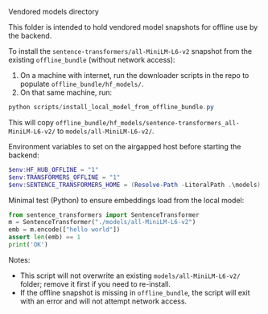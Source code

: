 Vendored models directory

This folder is intended to hold vendored model snapshots for offline use by the backend.

To install the `sentence-transformers/all-MiniLM-L6-v2` snapshot from the existing `offline_bundle` (without network access):

1. On a machine with internet, run the downloader scripts in the repo to populate `offline_bundle/hf_models/`.
2. On that same machine, run:

```powershell
python scripts/install_local_model_from_offline_bundle.py
```

This will copy `offline_bundle/hf_models/sentence-transformers_all-MiniLM-L6-v2/` to `models/all-MiniLM-L6-v2/`.

Environment variables to set on the airgapped host before starting the backend:

```powershell
$env:HF_HUB_OFFLINE = "1"
$env:TRANSFORMERS_OFFLINE = "1"
$env:SENTENCE_TRANSFORMERS_HOME = (Resolve-Path -LiteralPath .\models).Path
```

Minimal test (Python) to ensure embeddings load from the local model:

```python
from sentence_transformers import SentenceTransformer
m = SentenceTransformer("./models/all-MiniLM-L6-v2")
emb = m.encode(["hello world"])
assert len(emb) == 1
print('OK')
```

Notes:
- This script will not overwrite an existing `models/all-MiniLM-L6-v2/` folder; remove it first if you need to re-install.
- If the offline snapshot is missing in `offline_bundle`, the script will exit with an error and will not attempt network access.
